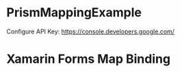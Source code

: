 # PrismMappingExample


Configure API Key:  https://console.developers.google.com/

#  Xamarin Forms Map Binding

